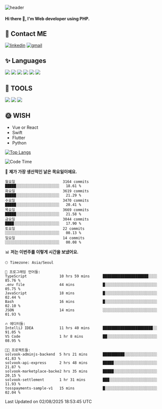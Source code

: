 ![header](https://capsule-render.vercel.app/api?type=waving&color=auto&height=300&section=header&text=Elin&fontSize=90&animation=twinkling)

#### Hi there 👋, I'm <b>Web developer</b> using PHP. ####

<!--
- 🔭 I’m currently working on Uniwill
- 🌱 I’m currently learning Vue or React or Python.
-->

<!---#### I am PHP developer --->

## 💌 Contact ME ###
[<img src='https://img.shields.io/badge/-EunjiKo-%230A66C2?style=flat-square&logo=LinkedIn&logoColor=white' alt='linkedin'>](https://www.linkedin.com/in/https://www.linkedin.com/in/eunji-ko-00a907164//)  [<img src='https://img.shields.io/badge/-einee214%40gmail.com-%23EA4335?style=flat-square&logo=Gmail&logoColor=white' alt='gmail'>](einee214@gmail.com)  


## ✨ Languages
<img src='https://img.shields.io/badge/-PHP-%23777BB4?style=for-the-badge&logo=PHP&logoColor=white'> <img src='https://img.shields.io/badge/-Laravel-%23FF2D20?style=for-the-badge&logo=Laravel&logoColor=white'> <img src='https://img.shields.io/badge/Jquery-%230769AD?style=for-the-badge&logo=Jquery&logoColor=white'> <img src='https://img.shields.io/badge/CSS3-%231572B6?style=for-the-badge&logo=CSS3&logoColor=white'> <img src='https://img.shields.io/badge/Bootstrap-%237952B3?style=for-the-badge&logo=Bootstrap&logoColor=white' > <img src='https://img.shields.io/badge/MySQL-%234479A1?style=for-the-badge&logo=MySQL&logoColor=white' >

## 🌷 TOOLS
<img src='https://img.shields.io/badge/PHPSTORM-%23000000?style=for-the-badge&logo=PhpStorm&logoColor=white' > <img src='https://img.shields.io/badge/GitLab-%23FCA121?style=for-the-badge&logo=GitLab&logoColor=white' > <img src='https://img.shields.io/badge/GitHub-%23181717?style=for-the-badge&logo=GitHub&logoColor=white'>


## 🌞 WISH
- Vue or React
- Swift
- Flutter
- Python


[![Top Langs](https://github-readme-stats.vercel.app/api/top-langs/?username=ein214&layout=compact)](https://github.com/anuraghazra/github-readme-stats)

<!--START_SECTION:waka-->
![Code Time](http://img.shields.io/badge/Code%20Time-4%2C360%20hrs%2018%20mins-blue)

📅 **제가 가장 생산적인 날은 목요일이에요.** 

```text
월요일                      3164 commits        █████░░░░░░░░░░░░░░░░░░░░   18.61 % 
화요일                      3619 commits        █████░░░░░░░░░░░░░░░░░░░░   21.29 % 
수요일                      3470 commits        █████░░░░░░░░░░░░░░░░░░░░   20.41 % 
목요일                      3669 commits        █████░░░░░░░░░░░░░░░░░░░░   21.58 % 
금요일                      3044 commits        ████░░░░░░░░░░░░░░░░░░░░░   17.90 % 
토요일                      22 commits          ░░░░░░░░░░░░░░░░░░░░░░░░░   00.13 % 
일요일                      14 commits          ░░░░░░░░░░░░░░░░░░░░░░░░░   00.08 % 
```


📊 **저는 이번주를 이렇게 시간을 보냈어요.** 

```text
🕑︎ Timezone: Asia/Seoul

💬 프로그래밍 언어들: 
TypeScript               10 hrs 59 mins      █████████████████████░░░░   85.76 % 
.env file                44 mins             █░░░░░░░░░░░░░░░░░░░░░░░░   05.75 % 
JavaScript               18 mins             █░░░░░░░░░░░░░░░░░░░░░░░░   02.44 % 
Bash                     16 mins             █░░░░░░░░░░░░░░░░░░░░░░░░   02.10 % 
JSON                     14 mins             ░░░░░░░░░░░░░░░░░░░░░░░░░   01.93 % 

🔥 에디터들: 
IntelliJ IDEA            11 hrs 40 mins      ███████████████████████░░   91.05 % 
VS Code                  1 hr 8 mins         ██░░░░░░░░░░░░░░░░░░░░░░░   08.95 % 

🐱‍💻 프로젝트들: 
solvook-adminjs-backend  5 hrs 21 mins       ██████████░░░░░░░░░░░░░░░   41.83 % 
solvook-api-express      2 hrs 48 mins       █████░░░░░░░░░░░░░░░░░░░░   21.87 % 
solvook-marketplace-backe2 hrs 35 mins       █████░░░░░░░░░░░░░░░░░░░░   20.15 % 
solvook-settlement       1 hr 31 mins        ███░░░░░░░░░░░░░░░░░░░░░░   11.93 % 
tosspayments-sample-v1   15 mins             █░░░░░░░░░░░░░░░░░░░░░░░░   02.04 % 
```


 Last Updated on 02/08/2025 18:53:45 UTC
<!--END_SECTION:waka-->

<!---![GitHub stats](https://github-readme-stats.vercel.app/api?username=ein214&show_icons=true&theme=dracula)  --->



